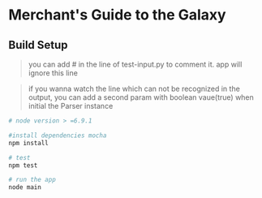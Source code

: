 #  Merchant's Guide to the Galaxy




## Build Setup

> you can add # in the line of test-input.py to comment it. app will ignore this line

> if you wanna watch the line which can not be recognized in the output, you can add a second param with boolean vaue(true) when  initial the Parser instance

``` bash
# node version > =6.9.1

#install dependencies mocha
npm install

# test 
npm test

# run the app
node main



